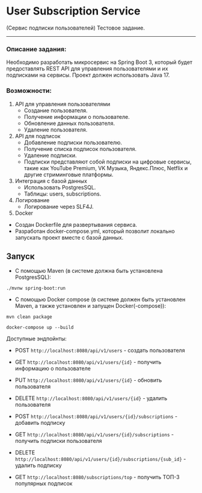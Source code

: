 # User Subscription Service
(Сервис подписки пользователей)
Тестовое задание.

*****************************
### Описание задания:

Необходимо разработать микросервис на Spring Boot 3, который будет предоставлять REST API для управления пользователями и их подписками на
сервисы. Проект должен использовать Java 17.

### Возможности:

1. API для управления пользователями
   - Создание пользователя.
   - Получение информации о пользователе.
   - Обновление данных пользователя.
   - Удаление пользователя.
2. API для подписок
   - Добавление подписки пользователю.
   - Получение списка подписок пользователя.
   - Удаление подписки.
   - Подписки представляют собой подписки на цифровые сервисы, такие как
     YouTube Premium, VK Музыка, Яндекс.Плюс, Netflix и другие стриминговые платформы.
3. Интеграция с базой данных
   - Использовать PostgresSQL.
   - Таблицы: users, subscriptions.
4. Логирование
   - Логирование через SLF4J.
5.  Docker
   - Создан Dockerfile для развертывания сервиса.
   - Разработан docker-compose.yml, который позволит локально запускать проект
  вместе с базой данных.


## Запуск

* С помощью Maven (в системе должна быть установлена PostgresSQL):

```
./mvnw spring-boot:run
```

* С помощью Docker compose (в системе должен быть установлен Maven, а также установлен и запущен Docker(-compose)):

```
mvn clean package 

docker-compose up --build  
```

Доступные эндпойнты:

* POST `http://localhost:8080/api/v1/users` - создать пользователя
* GET `http://localhost:8080/api/v1/users/{id}` - получить информацию о пользователе
* PUT `http://localhost:8080/api/v1/users/{id}` - обновить пользователя
* DELETE `http://localhost:8080/api/v1/users/{id}` - удалить пользователя

* POST `http://localhost:8080/api/v1/users/{id}/subscriptions` - добавить подписку
* GET `http://localhost:8080/api/v1/users/{id}/subscriptions` - получить подписки пользователя
* DELETE `http://localhost:8080/api/v1/users/{id}/subscriptions/{sub_id}` - удалить подписку

* GET `http://localhost:8080/subscriptions/top` - получить ТОП-3 популярных подписок
